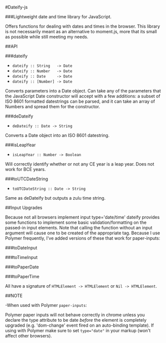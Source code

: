#Dateify-js

###Lightweight date and time library for JavaScript.

Offers functions for dealing with dates and times in the browser. This library is not necessarily
meant as an alternative to moment.js, more that its small as possible while still meeting my needs.

##API

###dateify
  * `dateify :: String   -> Date`
  * `dateify :: Number   -> Date`
  * `dateify :: Date     -> Date`
  * `dateify :: [Number] -> Date`

  Converts parameters into a Date object. Can take any of the parameters that the JavaScript Date
  constructor will accept with a few additions: a subset of ISO 8601 formatted datestrings can be
  parsed, and it can take an array of Numbers and spread them for the constructor.

###deDateify
  * `deDateify :: Date -> String`

  Converts a Date object into an ISO 8601 datestring.

###isLeapYear
  * `isLeapYear :: Number -> Boolean`

  Will correctly identify whether or not any CE year is a leap year. Does not work for BCE years.

###toUTCDateString
  * `toUTCDateString :: Date -> String`

  Same as deDateify but outputs a zulu time string.

##Input Upgrades

Because not all browsers implement input type='date/time' dateify provides some functions to implement
some basic validation/formatting on the passed-in input elements. Note that calling the function without
an input argument will cause one to be created of the appropriate tag. Because I use Polymer frequently,
I've added versions of these that work for paper-inputs:

###toDateInput

###toTimeInput

###toPaperDate

###toPaperTime

All have a signature of `HTMLElement -> HTMLElement` or `Nil -> HTMLElement`.

##NOTE

-When used with Polymer `paper-inputs`:

Polymer paper inputs will not behave correctly in chrome unless you declare the type attribute to be
date *before* the element is completely upgraded (e.g. 'dom-change' event fired on an auto-binding
template). If using with Polymer make sure to set `type="date"` in your markup (won't affect other
browsers).
